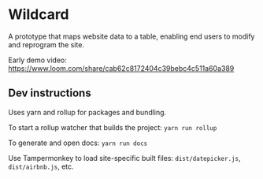 # Wildcard

A prototype that maps website data to a table, enabling end users to modify and reprogram the site.

Early demo video: https://www.loom.com/share/cab62c8172404c39bebc4c511a60a389

## Dev instructions

Uses yarn and rollup for packages and bundling.

To start a rollup watcher that builds the project: `yarn run rollup` 

To generate and open docs: `yarn run docs`

Use Tampermonkey to load site-specific built files: `dist/datepicker.js`, `dist/airbnb.js`, etc.